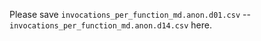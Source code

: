 Please save `invocations_per_function_md.anon.d01.csv` -- `invocations_per_function_md.anon.d14.csv` here.
